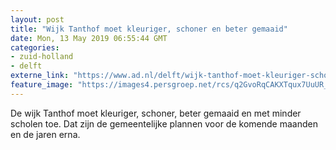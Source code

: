 ```yaml
---
layout: post
title: "Wijk Tanthof moet kleuriger, schoner en beter gemaaid"
date: Mon, 13 May 2019 06:55:44 GMT
categories: 
- zuid-holland 
- delft 
externe_link: "https://www.ad.nl/delft/wijk-tanthof-moet-kleuriger-schoner-en-beter-gemaaid~ab6fbadc/"
feature_image: "https://images4.persgroep.net/rcs/q2GvoRqCAKXTqux7UuUR_atj5Uw/diocontent/138037716/_fitwidth/400/?appId=21791a8992982cd8da851550a453bd7f&quality=0.7"
---
```


De wijk Tanthof moet kleuriger, schoner, beter gemaaid en met minder scholen toe. Dat zijn de gemeentelijke plannen voor de komende maanden en de jaren erna.
